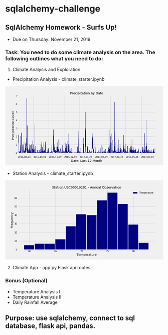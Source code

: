 # sqlalchemy-challenge

## SqlAlchemy Homework - Surfs Up!
* Due on Thursday: November 21, 2019

### Task: You need to do some climate analysis on the area. The following outlines what you need to do:

1. Climate Analysis and Exploration
* Precipitation Analysis - climate_starter.ipynb

![Precipitation](Images/Plot01_Precipitation_by_date.png)

* Station Analysis - climate_starter.ipynb

![TempHistogram](Images/Plot02_Temp_by_frequency.png)

2. Climate App - app.py
Flask api routes

### Bonus (Optional)
* Temperature Analysis I
* Temperature Analysis II
* Daily Rainfall Average

## Purpose: use sqlalchemy, connect to sql database, flask api, pandas.